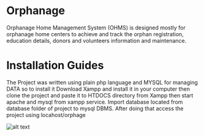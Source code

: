 # Orphanage
Orphanage Home Management System (OHMS) is designed mostly for orphanage home centers to achieve and track the orphan registration, education details, donors and volunteers information and maintenance.

# Installation Guides
The Project was written using plain php language and MYSQL for managing DATA so to install it Download Xampp and install it in your computer then clone the project and paste it to HTDOCS directory from Xampp then start apache and mysql from xampp service. Import database located from database folder of project to mysql DBMS. After doing that access the project using locahost/orphage


![alt text](https://github.com/[jacktreea]/[orphanage]/blob/[main]/2.jpg?raw=true)

